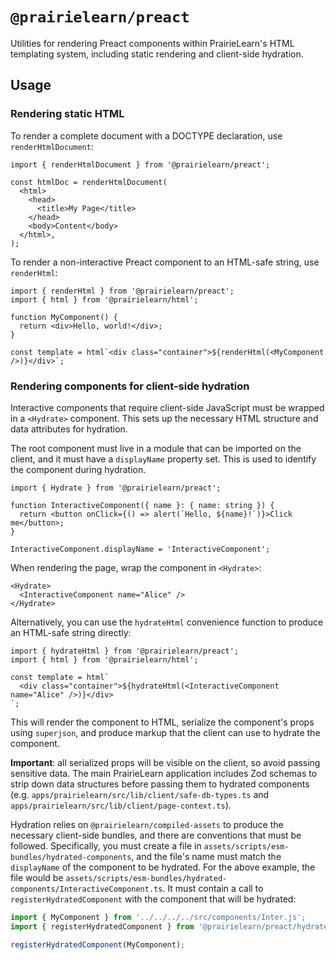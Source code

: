 # `@prairielearn/preact`

Utilities for rendering Preact components within PrairieLearn's HTML templating system, including static rendering and client-side hydration.

## Usage

### Rendering static HTML

To render a complete document with a DOCTYPE declaration, use `renderHtmlDocument`:

```tsx
import { renderHtmlDocument } from '@prairielearn/preact';

const htmlDoc = renderHtmlDocument(
  <html>
    <head>
      <title>My Page</title>
    </head>
    <body>Content</body>
  </html>,
);
```

To render a non-interactive Preact component to an HTML-safe string, use `renderHtml`:

```tsx
import { renderHtml } from '@prairielearn/preact';
import { html } from '@prairielearn/html';

function MyComponent() {
  return <div>Hello, world!</div>;
}

const template = html`<div class="container">${renderHtml(<MyComponent />)}</div>`;
```

### Rendering components for client-side hydration

Interactive components that require client-side JavaScript must be wrapped in a `<Hydrate>` component. This sets up the necessary HTML structure and data attributes for hydration.

The root component must live in a module that can be imported on the client, and it must have a `displayName` property set. This is used to identify the component during hydration.

```tsx
import { Hydrate } from '@prairielearn/preact';

function InteractiveComponent({ name }: { name: string }) {
  return <button onClick={() => alert(`Hello, ${name}!`)}>Click me</button>;
}

InteractiveComponent.displayName = 'InteractiveComponent';
```

When rendering the page, wrap the component in `<Hydrate>`:

```tsx
<Hydrate>
  <InteractiveComponent name="Alice" />
</Hydrate>
```

Alternatively, you can use the `hydrateHtml` convenience function to produce an HTML-safe string directly:

```tsx
import { hydrateHtml } from '@prairielearn/preact';
import { html } from '@prairielearn/html';

const template = html`
  <div class="container">${hydrateHtml(<InteractiveComponent name="Alice" />)}</div>
`;
```

This will render the component to HTML, serialize the component's props using `superjson`, and produce markup that the client can use to hydrate the component.

**Important**: all serialized props will be visible on the client, so avoid passing sensitive data. The main PrairieLearn application includes Zod schemas to strip down data structures before passing them to hydrated components (e.g. `apps/prairielearn/src/lib/client/safe-db-types.ts` and `apps/prairielearn/src/lib/client/page-context.ts`).

Hydration relies on `@prairielearn/compiled-assets` to produce the necessary client-side bundles, and there are conventions that must be followed. Specifically, you must create a file in `assets/scripts/esm-bundles/hydrated-components`, and the file's name must match the `displayName` of the component to be hydrated. For the above example, the file would be `assets/scripts/esm-bundles/hydrated-components/InteractiveComponent.ts`. It must contain a call to `registerHydratedComponent` with the component that will be hydrated:

```ts
import { MyComponent } from '../../../../src/components/Inter.js';
import { registerHydratedComponent } from '@prairielearn/preact/hydrated-component';

registerHydratedComponent(MyComponent);
```
